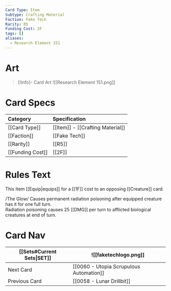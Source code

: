 ```yaml
---
Card Type: Item
Subtype: Crafting Material
Faction: Fake Tech
Rarity: R5
Funding Cost: 2F
tags: []
aliases:
  - Research Element 151
---
```

# Art

> [!info]- Card Art
> ![[Research Element 151.png]]

# Card Specs

| Category | Specification| 
| :--- | :--- |
| [[Card Type]] | [[Item]] - [[Crafting Material]] |  
| [[Faction]] | [[Fake Tech]] |  
| [[Rarity]] | [[R5]] |  
| [[Funding Cost]] | [[2F]] |  

# Rules Text  

This Item [[Equip|equips]] for a [[1F]] cost to an opposing [[Creature]] card.  

/The Glow/ Causes permanent radiation poisoning after equipped creature has it for one full turn.   
Radiation poisoning causes 25 [[DMG]] per turn to afflicted biological creatures at end of turn.   
# Card Nav

| [[Sets#Current Sets\|SET]]           | ![[faketechlogo.png]]          |
| ------------- | ------------------------------ |
| Next Card     | [[0060 - Utopia Scrupulous Automation]] |
| Previous Card | [[0058 - Lunar Drillbit]]         |


